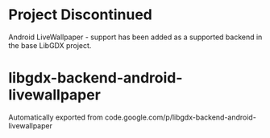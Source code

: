 # Project Discontinued
Android LiveWallpaper - support has been added as a supported backend in the base LibGDX project.

# libgdx-backend-android-livewallpaper
Automatically exported from code.google.com/p/libgdx-backend-android-livewallpaper



